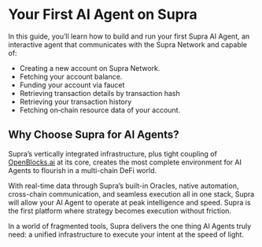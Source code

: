 # Your First AI Agent on Supra

In this guide, you’ll learn how to build and run your first Supra AI Agent, an interactive agent that communicates with the Supra Network and capable of:

* Creating a new account on Supra Network.
* Fetching your account balance.
* Funding your account via faucet
* Retrieving transaction details by transaction hash
* Retrieving your transaction history
* Fetching on‑chain resource data of your account.

## Why Choose Supra for AI Agents?

Supra’s vertically integrated infrastructure, plus tight coupling of [OpenBlocks.ai](https://openblocks.ai/) at its core, creates the most complete environment for AI Agents to flourish in a multi-chain DeFi world.

With real-time data through Supra’s built-in Oracles, native automation, cross-chain communication, and seamless execution all in one stack, Supra will allow your AI Agent to operate at peak intelligence and speed. Supra is the first platform where strategy becomes execution without friction.

In a world of fragmented tools, Supra delivers the one thing AI Agents truly need: a unified infrastructure to execute your intent at the speed of light.

